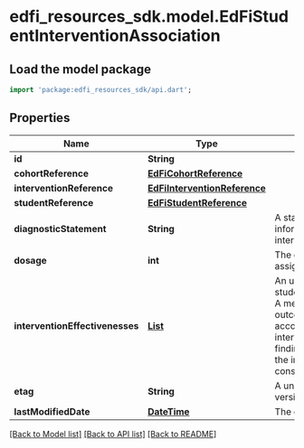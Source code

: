 # edfi_resources_sdk.model.EdFiStudentInterventionAssociation

## Load the model package
```dart
import 'package:edfi_resources_sdk/api.dart';
```

## Properties
Name | Type | Description | Notes
------------ | ------------- | ------------- | -------------
**id** | **String** |  | [optional] 
**cohortReference** | [**EdFiCohortReference**](EdFiCohortReference.md) |  | [optional] 
**interventionReference** | [**EdFiInterventionReference**](EdFiInterventionReference.md) |  | 
**studentReference** | [**EdFiStudentReference**](EdFiStudentReference.md) |  | 
**diagnosticStatement** | **String** | A statement provided by the assigner that provides information regarding why the student was assigned to this intervention. | [optional] 
**dosage** | **int** | The duration of time in minutes for which the student was assigned to participate in the intervention. | [optional] 
**interventionEffectivenesses** | [**List<EdFiStudentInterventionAssociationInterventionEffectiveness>**](EdFiStudentInterventionAssociationInterventionEffectiveness.md) | An unordered collection of studentInterventionAssociationInterventionEffectivenesses. A measure of the effects of an intervention in each outcome domain. The rating of effectiveness takes into account four factors: the quality of the research on the intervention, the statistical significance of the research findings, the size of the differences between participants in the intervention and comparison groups and the consistency in results. | [optional] [default to const []]
**etag** | **String** | A unique system-generated value that identifies the version of the resource. | [optional] 
**lastModifiedDate** | [**DateTime**](DateTime.md) | The date and time the resource was last modified. | [optional] 

[[Back to Model list]](../README.md#documentation-for-models) [[Back to API list]](../README.md#documentation-for-api-endpoints) [[Back to README]](../README.md)


